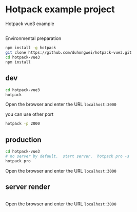 # Hotpack example project
Hotpack vue3 example

##
Environmental preparation
```bash
npm install -g hotpack
git clone https://github.com/duhongwei/hotpack-vue3.git
cd hotpack-vue3
npm install
```
## dev
```bash
cd hotpack-vue3
hotpack
```
Open the browser and enter the URL  `localhost:3000`

you can use other port 

```bash
hotpack -p 2000
```

## production

```bash
cd hotpack-vue3
# no server by default.  start server,  hotpack pro -s
hotpack pro
```
Open the browser and enter the URL  `localhost:3000`

## server render

```bash

```
Open the browser and enter the URL  `localhost:3000`